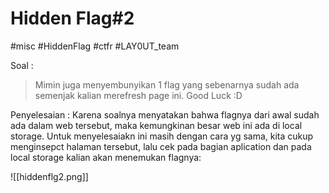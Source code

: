 # Hidden Flag#2
#misc #HiddenFlag #ctfr #LAY0UT_team 

Soal :
> Mimin juga menyembunyikan 1 flag yang sebenarnya sudah ada semenjak kalian merefresh page ini. Good Luck :D

Penyelesaian :
Karena soalnya menyatakan bahwa flagnya dari awal sudah ada dalam web tersebut, maka kemungkinan besar web ini ada di local storage. Untuk menyelesaiakn ini masih dengan cara yg sama, kita cukup menginsepct halaman tersebut, lalu cek pada bagian aplication dan pada local storage kalian akan menemukan flagnya:

![[hiddenflg2.png]]